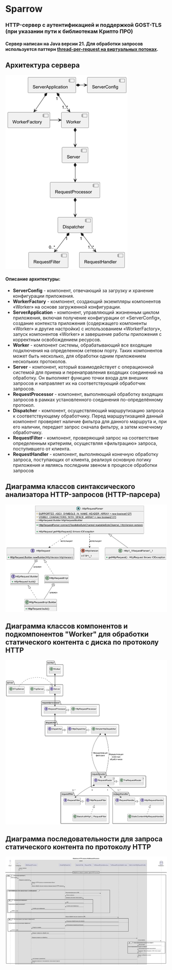 # Sparrow

### HTTP-сервер с аутентификацией и поддержкой GOST-TLS (при указании пути к библиотекам Крипто ПРО)

#### Сервер написан на Java версии 21. Для обработки запросов используется паттерн [thread-per-request на виртуальных потоках](https://docs.oracle.com/en/java/javase/21/core/virtual-threads.html).

## Архитектура сервера

![architecture](docs/image/architecture_components_diagram.png)

#### Описание архитектуры:

* **ServerConfig** - компонент, отвечающий за загрузку и хранение конфигурации приложения.
* **WorkerFactory** - компонент, создающий экземпляры компонентов «Worker» на основе загруженной конфигурации.
* **ServerApplication** - компонент, управляющий жизненным циклом приложения, включая получение конфигурации от
  «ServerConfig», создание контекста приложения (содержащего компоненты «Worker» и другие настройки) с использованием
  «WorkerFactory», запуск компонентов «Worker» и завершение работы приложения с корректным освобождением ресурсов.
* **Worker** - компонент системы, обрабатывающий все входящие подключения на определенном сетевом порту. Таких компонентов
  может быть несколько, для обработки одним приложением нескольких протоколов.
* **Server** - компонент, который взаимодействует с операционной системой для приема и перенаправления входящих соединений
  на обработку. Он выполняет функцию точки входа для внешних запросов и направляет их на соответствующий обработчик
  запросов.
* **RequestProcessor** - компонент, выполняющий обработку входящих запросов в рамках установленного соединения
  по-определённому протокол.
* **Dispatcher** - компонент, осуществляющий маршрутизацию запроса к соответствующему обработчику. Перед маршрутизацией
  данный компонент проверяет наличие фильтра для данного маршрута и, при его наличии, передает запрос сначала фильтру, а
  затем конечному обработчику.
* **RequestFilter** - компонент, проверяющий запрос на соответствие определенным критериям, осуществляя «фильтрацию»
  запроса, поступившего от клиента.
* **RequestHandler** - компонент, выполняющий конечную обработку запроса, поступающих от клиента, реализуя основную логику
  приложения и являясь последним звеном в процессе обработки запросов

## Диаграмма классов синтаксического анализатора HTTP-запросов (HTTP-парсера)

![http parser](./docs/image/http_parser_class_diagram.png)

## Диаграмма классов компонентов и подкомпонентов "Worker" для обработки статического контента с диска по протоколу HTTP

![http parser](./docs/image/full_worker_class_diagram.png)

## Диаграмма последовательности для запроса статического контента по протоколу HTTP

![http parser](./docs/image/http_request_static_content_sequence_diagram.png)
